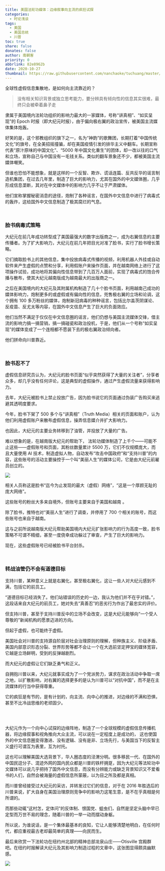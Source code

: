 ```yaml
---
title: 美国法轮功媒体：边缘叙事向主流的疯狂试探
categories:
  - 时论浅谈
tags:
  - 美国
  - 美国总统
  - 川普
toc: true
share: false
donates: false
author: 南朝客
priority: 0
abbrlink: 82e8962b
date: 2020-10-27
thumbnail: https://raw.githubusercontent.com/nanchaoke/tuchuang/master/meiguofalun.jpg
---
```


<div class="description">全球性虚假信息集散地，是如何向主流靠近的？</div>

<!-- more -->

> 没有相关知识背景或独立思考能力，要分辨具有倾向性的信息其实很难，最终只会被牵着鼻子走

隶属于美国境内法轮功组织的影响力最大的一家媒体，号称“讲真相”、“如实呈现”的 Epoch 时报（即大纪元时报），由于偏向极右翼的政治宣传，被美国主流媒体集体炮轰。



好笑的是，这个邪教组织的旗下之一，名为“神韵”的歌舞团，长期打着“中国传统文化”的旗号，在全美招摇撞骗，却在美国疫情引发的排华主义中翻车。长期宣称代表“原汁原味的中国文化”、“5000 年中国文化重生”的团体，却一改以往的口气和立场，宣称自己与中国没有一毛钱关系。类似的翻车景象还不少，都被美国主流媒体嘲笑。



但谁也恐怕不能想象，就是这样的一个反智、欺诈、谎话连篇、反共反华的谣言制造机集团，在过去几年里，制造了巨大的影响力，尤其在国外的中文媒体圈，几乎形成信息垄断，其对在中文媒体中的影响力几乎不让于严肃媒体。



他们宣称掌握秘密消息的途径，炮制了各种谣言，在国外中文信息中进行了病毒式的轰炸，这给国外中文信息制造了极其腐烂的气息。

<br/>

### **脸书病毒式策略**

大纪元在前几年成功转型成了美国最强大的数字出版商之一，成为右翼信息的主要传播者。为了扩大影响力，大纪元在前几年把目光对准了脸书，实行了脸书增长策略。



它们摘取脸书上的其他信息，集中投放病毒式传播的视频，利用机器人外挂或自动软件来产生虚假的点赞和分享，利用假账户来操作页面，并在越南网络上进行了这项操作试验，成功地将其偏向性信息带到了几百万人面前，实现了病毒式的饱合传播与散布，使其大纪元越南版成为越南最大的出版商之一。



之后在美国境内的大纪元及其附属机构制造了几十个脸书页面，利用越南己成功的媒体影响力，炮制更多的或虚假或有偏向性的信息，兜售极右翼的立场和论调，这个拥有 100 多万粉丝的媒体，炮制新冠病毒的种种谣言，包括比尔盖茨阴谋论、反疫苗、反尤太等内容，在国外中文信息产生了巨大的负面效应。



他们当然不满足于仅仅在中文信息圈的谣言，他们仍想与美国主流媒体交锋，借主流的影响力搞一搞营销，搞一搞碰瓷和政治投机，于是，他们从一个号称“如实呈现”的媒体变成了一个连相都不愿装下去的极右翼政治倾向者。



他们拼命向川普靠近。

<br/>

### **脸书忍不了**

虚假信息研究员认为，大纪元的脸书页面“似乎突然获得了大量的关注者”，分享者众多，却几乎没有任何评论，这是典型的虚假操作，通过产生虚假流量来获得影响力。



去年，大纪元被脸书上禁止投放广告，因为脸书说它的页面通过伪装广告购买来逃避其透明度要求。



今年，脸书下架了 500 多个与“讲真相”（Truth Media）相关的页面和账户，认为他们利用虚假账户来散布虚假信息，操弄信息媒介并扩大影响力。



也因此，大纪元的主要业务转移到了油管，并投放了大量的广告。



难以想象的是，在越南版大纪元的帮助下， 法轮功媒体制造了上千个——可能不止这些——虚假账号和页面，其粉丝数量累计 5500 万，它们不仅规模庞大，而且大量使用 AI 技术，制造虚拟人物，自动发布“攻击中国政府”和“支持川普”的内容，这些账号的活动主要操控于一个叫“美丽人生”的媒体公司，它是由大纪元前雇员创立的。

![](https://raw.githubusercontent.com/nanchaoke/tuchuang/master/meiguofalun.jpg)



<p class="text-blue">相关人员称这是脸书“迄今为止发现的最大（虚假）网络”，“这是一个厚颜无耻的庞大网络”。</p>



这些账号的粉丝大多来自境外，但账号主要来自于美国和越南 。



除了脸书，推特也对“美丽人生”进行了调查，并停用了 700 个相关的账号，而这些账号也来自于越南。



这与之前所说越南版大纪元帮助美国境内大纪元扩张影响力的行为高度一致，脸书策略不可谓不精细，甚至一度侥幸成功躲过了审查，产生了巨大的影响力。



现在，这些虚假账号已经被脸书平台封杀。

<br/>

### **转战油管仍不会有道德目标**

支持川普，某种意义上就是右翼化，甚至极右翼化，这让一些人对大纪元感到不满，包括它的前员工。



“道德目标已经消失了。他们站错误的历史的一边，我认为他们并不在乎对错。”，这段话来自大纪元的前员工，她对失去“真善忍”的恶劣行为作出了最忠实的评价。



但支持川普，甚至于支持川普反中的立场不会改变，这是大纪元能够向“一个受人尊敬的”新闻机构的愿景迈进的方向。



但起于虚假，也可能终于虚假。



美国社会对川普的支持源自阶层对社会治理原则的理解，但种族主义、阶级矛盾、美国内部意识形态分裂、世界形势等都不会让一个在大选前坚定押宝的媒体宽容，它越是立场鲜明，受到的反弹越剧烈。



而大纪元的虚假让它们缺乏勇气和正义。



自拥抱川普以来，大纪元就事实成为了一个党派势力，谋求在政治活动中争取一席之地，以扩散影响，对右翼的选择更多的是认为川普可以“对抗中国”，而不是在主流媒体的行当中获得尊重。



它的疯狂是有节的，是有计划的，向主流、向中心的推进，对边缘的不满和恐惧，甚至不比冷战思维的老顽固少。

<br/>

<br/>

<p class="text-blue">大纪元作为一个向中心试探的边缘阵地，制造了一个全球规模的虚假信息传播机器，将边缘叙事和视角推向大众主流，可以说在一定程度上是成功的， 这也使国外的中文信息圈变得激进、没有逻辑、没有是非、立场先行，与美国当下的反智主义盛行可谓互为表里，互为衬托。</p>



这也可以理解美国大选背景下，华人圈态度的泾渭分明。很多移民一代、在国外的中国民逗分子、混迹外网的国内民众都是川普的铁杆拥趸，因为大纪元等法轮功中文媒体可以说几乎把持了国外中文信息，而没有分辨能力或缺乏背景知识又不爱看书的人们，自然会被海量的虚假信息所蒙蔽，以为目之所及都是真相。



而川普曾经接受过大纪元的采访，并转发过它们的信息，对于在 2016 年胜选后的川普来说，扩大自身在美国治理原则竞争中的影响力这笔生意，是不在乎真相是何所谓的。



而那些动辄“这村怎，定体问”的反体制、恨国党、蛆虫们，自然是坚定头脑中早已定型而万世不易的理念，随着川普的一举一动而摆动身躯。



<p class="text-blue">所以说，为谁说话，是一个集体最基本的良知，它让人能够清楚地明白，在任何时代，都应重视最古老却最简单的真理——向民而生。</p>



最后来欣赏一下法轮功在纽约州北部的精神总部龙泉山庄——Otisville 宫殿群吧。在纽约时报解读大纪元及其影响力制造过程的文章中，这张图显得颇具幽默感。

![](https://raw.githubusercontent.com/nanchaoke/tuchuang/master/meiguofalun_01.jpg)

